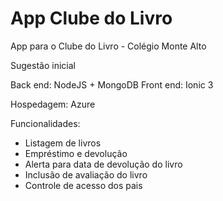 # App Clube do Livro

App para o Clube do Livro - Colégio Monte Alto

Sugestão inicial

Back end: NodeJS + MongoDB
Front end: Ionic 3

Hospedagem: Azure

Funcionalidades:
- Listagem de livros
- Empréstimo e devolução
- Alerta para data de devolução do livro
- Inclusão de avaliação do livro
- Controle de acesso dos pais
